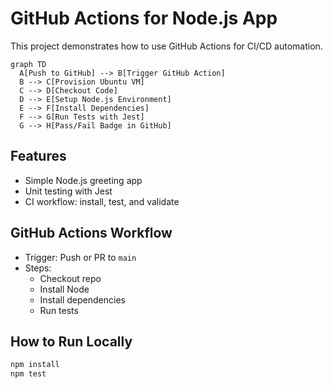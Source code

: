# GitHub Actions for Node.js App

This project demonstrates how to use GitHub Actions for CI/CD automation.

```mermaid
graph TD
  A[Push to GitHub] --> B[Trigger GitHub Action]
  B --> C[Provision Ubuntu VM]
  C --> D[Checkout Code]
  D --> E[Setup Node.js Environment]
  E --> F[Install Dependencies]
  F --> G[Run Tests with Jest]
  G --> H[Pass/Fail Badge in GitHub]

```

## Features

- Simple Node.js greeting app
- Unit testing with Jest
- CI workflow: install, test, and validate

## GitHub Actions Workflow

- Trigger: Push or PR to `main`
- Steps:
  - Checkout repo
  - Install Node
  - Install dependencies
  - Run tests

## How to Run Locally

```bash
npm install
npm test
```
